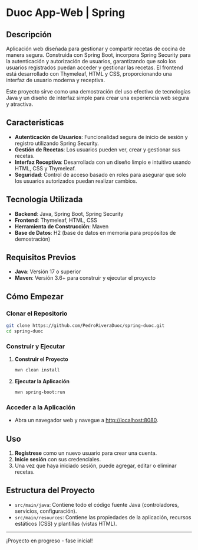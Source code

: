 # Duoc App-Web | Spring

## Descripción

Aplicación web diseñada para gestionar y compartir recetas de cocina de manera segura. Construida con Spring Boot, incorpora Spring Security para la autenticación y autorización de usuarios, garantizando que solo los usuarios registrados puedan acceder y gestionar las recetas. El frontend está desarrollado con Thymeleaf, HTML y CSS, proporcionando una interfaz de usuario moderna y receptiva.

Este proyecto sirve como una demostración del uso efectivo de tecnologías Java y un diseño de interfaz simple para crear una experiencia web segura y atractiva.

## Características

- **Autenticación de Usuarios**: Funcionalidad segura de inicio de sesión y registro utilizando Spring Security.
- **Gestión de Recetas**: Los usuarios pueden ver, crear y gestionar sus recetas.
- **Interfaz Receptiva**: Desarrollada con un diseño limpio e intuitivo usando HTML, CSS y Thymeleaf.
- **Seguridad**: Control de acceso basado en roles para asegurar que solo los usuarios autorizados puedan realizar cambios.

## Tecnología Utilizada

- **Backend**: Java, Spring Boot, Spring Security
- **Frontend**: Thymeleaf, HTML, CSS
- **Herramienta de Construcción**: Maven
- **Base de Datos**: H2 (base de datos en memoria para propósitos de demostración)

## Requisitos Previos

- **Java**: Versión 17 o superior
- **Maven**: Versión 3.6+ para construir y ejecutar el proyecto

## Cómo Empezar

### Clonar el Repositorio

```bash
git clone https://github.com/PedroRiveraDuoc/spring-duoc.git
cd spring-duoc
```

### Construir y Ejecutar

1. **Construir el Proyecto**

   ```bash
   mvn clean install
   ```

2. **Ejecutar la Aplicación**
   ```bash
   mvn spring-boot:run
   ```

### Acceder a la Aplicación

- Abra un navegador web y navegue a [http://localhost:8080](http://localhost:8080).

## Uso

1. **Regístrese** como un nuevo usuario para crear una cuenta.
2. **Inicie sesión** con sus credenciales.
3. Una vez que haya iniciado sesión, puede agregar, editar o eliminar recetas.

## Estructura del Proyecto

- `src/main/java`: Contiene todo el código fuente Java (controladores, servicios, configuración).
- `src/main/resources`: Contiene las propiedades de la aplicación, recursos estáticos (CSS) y plantillas (vistas HTML).

---

¡Proyecto en progreso - fase inicial!
